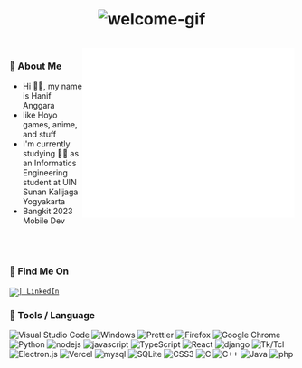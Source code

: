 <h1 align="center">
<div align="center">
    <img align="center"  src="https://github.com/fellis-cp/fellis-cp/assets/60042724/aa6c7675-3d93-40ea-bc92-9067e8e472ea" width="800px" height="400px" alt="welcome-gif">
</div>

<br />

<img align="right" height="300" width="375" alt="Github metrics" src="https://github.com/fellis-cp/fellis-cp/blob/repo-main/github-metrics.svg"/>

### 💬 About Me

- Hi 👋🏻, my name is Hanif Anggara
- like Hoyo games, anime, and stuff 
- I'm currently studying ✍🏻 as an Informatics Engineering student at UIN Sunan Kalijaga Yogyakarta
- Bangkit 2023 Mobile Dev



<br />
<br />

### 📡 Find Me On

<a href="https://www.linkedin.com/in/fauzan-farhan-antoro/"><code><img alt="| LinkedIn" 
    src="https://img.shields.io/badge/linkedin-%230077B5.svg?style=flat-square&logo=linkedin&logoColor=white" /></code></a>


### 🔧 Tools / Language

![Visual Studio Code](https://img.shields.io/badge/Visual%20Studio%20Code-0078d7.svg?style=flat-square&logo=visual-studio-code&logoColor=white)
![Windows](https://img.shields.io/badge/Windows-0078D6?style=flat-square&logo=windows&logoColor=white)
![Prettier](https://img.shields.io/badge/-Prettier-F7B93E?style=flat-square&logo=prettier&logoColor=white)
![Firefox](https://img.shields.io/badge/Firefox-FF7139?style=flat-square&logo=Firefox-Browser&logoColor=white)
![Google Chrome](https://img.shields.io/badge/Google%20Chrome-4285F4?style=flat-square&logo=GoogleChrome&logoColor=white)
![Python](https://img.shields.io/badge/python-3670A0?style=flat-square&logo=python&logoColor=ffdd54)
![nodejs](https://img.shields.io/badge/nodejs-339933?style=flat-square&logo=node.js&logoColor=white)
![javascript](https://img.shields.io/badge/javascript-F7DF1E?style=flat-square&logo=javascript&logoColor=black)
![TypeScript](https://img.shields.io/badge/typescript-%23007ACC.svg?style=flat-square&logo=typescript&logoColor=white)
![React](https://img.shields.io/badge/react-%2320232a.svg?style=flat-square&logo=react&logoColor=%2361DAFB)
![django](https://img.shields.io/badge/django-092E20?style=flat-square&logo=django&logoColor=white)
![Tk/Tcl](https://img.shields.io/badge/Tk/Tcl-3670A0?style=flat-square)
![Electron.js](https://img.shields.io/badge/Electron-191970?style=flat-square&logo=Electron&logoColor=white)
![Vercel](https://img.shields.io/badge/vercel-%23000000.svg?style=flat-square&logo=vercel&logoColor=white)
![mysql](https://img.shields.io/badge/mysql-4479A1?style=flat-square&logo=mysql&logoColor=white)
![SQLite](https://img.shields.io/badge/sqlite-%2307405e.svg?style=flat-square&logo=sqlite&logoColor=white)
![CSS3](https://img.shields.io/badge/css3-%231572B6.svg?style=flat-square&logo=css3&logoColor=white)
![C](https://img.shields.io/badge/c-%2300599C.svg?style=flat-square&logo=c&logoColor=white)
![C++](https://img.shields.io/badge/c++-%2300599C.svg?style=flat-square&logo=c%2B%2B&logoColor=white)
![Java](https://img.shields.io/badge/java-%23ED8B00.svg?style=flat-square&logo=java&logoColor=white)
![php](https://img.shields.io/badge/php-777BB4?style=flat-square&logo=php&logoColor=white)

<br />


